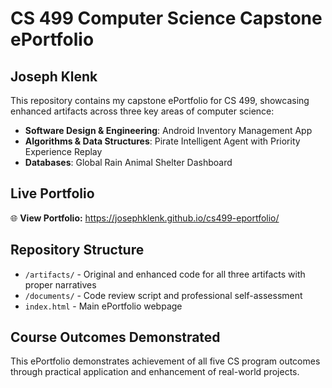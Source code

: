 # CS 499 Computer Science Capstone ePortfolio

## Joseph Klenk

This repository contains my capstone ePortfolio for CS 499, showcasing enhanced artifacts across three key areas of computer science:

- **Software Design & Engineering**: Android Inventory Management App
- **Algorithms & Data Structures**: Pirate Intelligent Agent with Priority Experience Replay  
- **Databases**: Global Rain Animal Shelter Dashboard

## Live Portfolio
🌐 **View Portfolio:** https://josephklenk.github.io/cs499-eportfolio/

## Repository Structure
- `/artifacts/` - Original and enhanced code for all three artifacts with proper narratives
- `/documents/` - Code review script and professional self-assessment
- `index.html` - Main ePortfolio webpage

## Course Outcomes Demonstrated
This ePortfolio demonstrates achievement of all five CS program outcomes through practical application and enhancement of real-world projects.